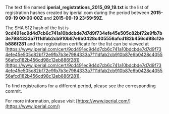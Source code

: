 The text file named **iperial_registrations_2015_09_19.txt** is the list of registration hashes created by iperial.com during the period between **2015-09-19 00:00:00Z** and **2015-09-19 23:59:59Z**.

The SHA 512 hash of the list is **9cd491ec9d4d7cb6c741a10bdcbde7d7d9f734efe45e505c82bf72e9fb7b3e7984333a7f11dfab2cb910b87e6b0428c405556afcd182b456cd98c12eb886f281** and the registration certificate for the list can be viewed at [https://www.iperial.com/cert/9cd491ec9d4d7cb6c741a10bdcbde7d7d9f734efe45e505c82bf72e9fb7b3e7984333a7f11dfab2cb910b87e6b0428c405556afcd182b456cd98c12eb886f281](https://www.iperial.com/cert/9cd491ec9d4d7cb6c741a10bdcbde7d7d9f734efe45e505c82bf72e9fb7b3e7984333a7f11dfab2cb910b87e6b0428c405556afcd182b456cd98c12eb886f281).

To find registrations for a different period, please see the corresponding commit.

For more information, please visit [https://www.iperial.com/](https://www.iperial.com/)
